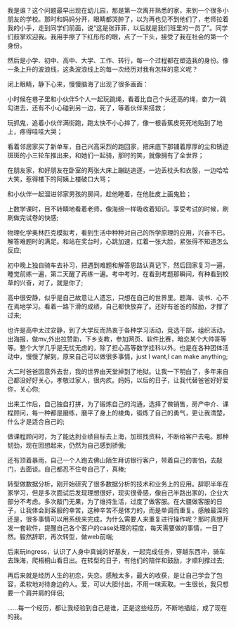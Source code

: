 我是谁？这个问题最早出现在幼儿园，那是第一次离开熟悉的家，来到一个很多小朋友的学校。那时和妈妈分开，眼睛都哭肿了，以为再也见不到他们了，老师拉着我的小手，走到同学们前面，说“这是张菲菲，以后就是我们班里的一员了”。同学们鼓掌欢迎我。我用手擦了下红彤彤的眼，点了一下头，接受了我在社会的第一个身份。

然后是小学、初中、高中、大学、工作、转行，每一个过程都在塑造我的身份。像一条上升的波浪线，这条波浪线上的每一次经历对我有怎样的意义呢？

闭上眼睛，静下心来，慢慢脑海了出现了很多画面：

小时候在巷子里和小伙伴5个人一起玩跳绳，看着比自己个头还高的绳，奋力一跳勾进去，还有不小心碰到另一边，死了，等着伙伴来搭救；

玩抓鬼，追着小伙伴满街跑，跑太快不小心摔了，像一根香蕉皮死死地贴到了地上，疼得哇哇大哭；

看着邻居家买了新单车，自己兴高采烈的跑回家，把床底下那铺着厚厚的尘和锈迹斑斑的小三轮车推出来，和她们一起骑，那时的笑，就像拥有了全世界；

在朋友家，和好朋友在卧室的两张大床上蹦跶追逐，一边丢枕头和衣服，一边哈哈大笑，惹得楼下的阿姨上楼破口大骂；

和小伙伴一起溜进邻家男孩的房间，趁他睡着，在他肚皮上画鬼脸；

上数学课时，目不转睛地看着老师，像海绵一样吸收着知识。享受考试的时候，刷刷做完试卷的快感;

物理化学奥林匹克模拟考，看到生活中种种对自己的所学原理的应用，兴奋不已。解答难题时的满足。和站在奖台时，心跳加速，红着一张大脸，紧张得不知道怎么反应;

初中晚上独自骑车去补习，把遇到难题和解答思路认真记下，然后回家复习一遍，睡觉前练一遍，第二天醒了再练一遍。考中考时，在看到考题那瞬间，有种看到校草的兴奋，对了，就是你了;

高中很安静，似乎是自己故意让人遗忘，只想在自己的世界里。题海、读书、心不在焉地学习。看着一路下滑的成绩，自己都快放弃了。还好有爸爸的鼓励，才撑了过来;

也许是高中太过安静，到了大学反而热衷于各种学习活动，竞选干部，组织活动，出海报，做mv,外出拉赞助，下乡支教，参加网页、软件比赛，暗恋某个大帅哥等等。整个大学几乎是无忧无虑的，除了担心高等数学挂科以外。也是在各种团体活动中，慢慢了解到，原来自己可以做很多事情，just I want,I can make anything;

大二时爸爸因意外去世，我的世界由天堂掉到了地狱。让我一下明白了，多年来自己都没好好关心，孝敬过家人，很内疚。妈妈，以后的日子，让我代替爸爸好好爱你，关心你;


出来工作后，自己独自打拼，为了锻炼自己的沟通，选择了做销售，房产中介、课程顾问，每一种都是磨练，磨平了身上的棱角，锻炼了自己的勇气，更让我清楚，什么才是适合自己的;

做课程顾问时，为了能达到业绩目标去上海，加班找资料，不断给客户去电。那种韧劲，现在回想起来，仍然为自己感到骄傲;

还有顶着暴雨，自己一个人跑去佛山陌生拜访银行客户，带着自己的害怕，去敲门，去面谈。自己都忍不住夸自己了，真棒;

转型做数据分析，刚开始研究了很多数据分析的技术和业务上的应用。辞职半年在家学习，但是多次面试后发现理想很好，现实很骨感，像自己半路出家的，企业大部分不考虑。多次敲门无果，为了维持生活，过度了做客服。在大疆做客服的日子，让我体会到客服的幸苦，这种辛苦不是体力的，而是单调而重复。感触最深的还是，很多事情可以用系统来完成，为什么需要人来重复进行操作呢？那时真想开发一套软件，提醒自己各个客户的case处理的程度，每天需要做的事情，一目了然。毅然辞职，再次转型，做web前端;


后来玩ingress，认识了人身中真诚的好基友，一起完成任务，穿越东西冲，骑车去珠海，爬梧桐山看日出。在转型的日子，有他们的陪伴和鼓励，才顺利撑过去;

再后来就是经历人生的初恋，失恋。感触太多，最大的收获，是让自己学会了包容，柔软地对待身边的人。爱，可以大胆付出，不用一味索取。一生很长，我只想要一个肩并肩的伴侣;

......每一个经历，都让我经验到自己是谁，正是这些经历，不断地描绘，成了现在的我。